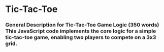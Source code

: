 # Tic-Tac-Toe
### General Description for Tic-Tac-Toe Game Logic (350 words)  This JavaScript code implements the core logic for a simple tic-tac-toe game, enabling two players to compete on a 3x3 grid. 
